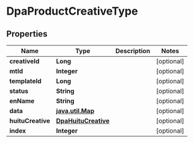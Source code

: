 

# DpaProductCreativeType


## Properties

Name | Type | Description | Notes
------------ | ------------- | ------------- | -------------
**creativeId** | **Long** |  |  [optional]
**mtId** | **Integer** |  |  [optional]
**templateId** | **Long** |  |  [optional]
**status** | **String** |  |  [optional]
**enName** | **String** |  |  [optional]
**data** | [**java.util.Map**](java.util.Map.md) |  |  [optional]
**huituCreative** | [**DpaHuituCreative**](DpaHuituCreative.md) |  |  [optional]
**index** | **Integer** |  |  [optional]



